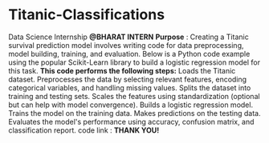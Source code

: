 # Titanic-Classifications
Data Science Internship 
**@BHARAT INTERN**
 **Purpose** : Creating a Titanic survival prediction model involves writing code for data preprocessing, model building, training, and evaluation. 
Below is a Python code example using the popular Scikit-Learn library to build a logistic regression model for this task. 
**This code performs the following steps:**
Loads the Titanic dataset.
Preprocesses the data by selecting relevant features, encoding categorical variables, and handling missing values.
Splits the dataset into training and testing sets.
Scales the features using standardization (optional but can help with model convergence).
Builds a logistic regression model.
Trains the model on the training data.
Makes predictions on the testing data.
Evaluates the model's performance using accuracy, confusion matrix, and classification report.
code link : 
 **THANK YOU!**

